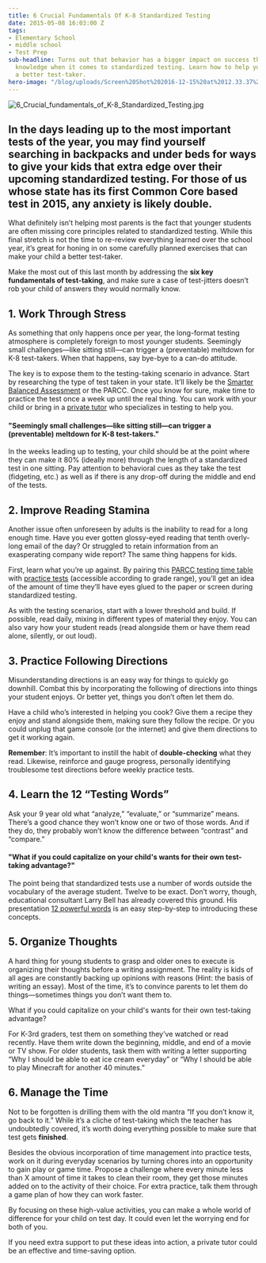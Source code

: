 ```yaml
---
title: 6 Crucial Fundamentals Of K-8 Standardized Testing
date: 2015-05-08 16:03:00 Z
tags:
- Elementary School
- middle school
- Test Prep
sub-headline: Turns out that behavior has a bigger impact on success than subject
  knowledge when it comes to standardized testing. Learn how to help your child be
  a better test-taker.
hero-image: "/blog/uploads/Screen%20Shot%202016-12-15%20at%2012.33.37%20PM%20(1).png"
---
```


![6_Crucial_fundamentals_of_K-8_Standardized_Testing.jpg](/blog/uploads/6_Crucial_fundamentals_of_K-8_Standardized_Testing.jpg)

## In the days leading up to the most important tests of the year, you may find yourself searching in backpacks and under beds for ways to give your kids that extra edge over their upcoming standardized testing. For those of us whose state has its first Common Core based test in 2015, any anxiety is likely double.

What definitely isn’t helping most parents is the fact that younger students are often missing core principles related to standardized testing. While this final stretch is not the time to re-review everything learned over the school year, it’s great for honing in on some carefully planned exercises that can make your child a better test-taker.

Make the most out of this last month by addressing the **six key fundamentals of test-taking**, and make sure a case of test-jitters doesn’t rob your child of answers they would normally know.

## 1. Work Through Stress

As something that only happens once per year, the long-format testing atmosphere is completely foreign to most younger students. Seemingly small challenges—like sitting still—can trigger a (preventable) meltdown for K-8 test-takers. When that happens, say bye-bye to a can-do attitude.

The key is to expose them to the testing-taking scenario in advance. Start by researching the type of test taken in your state. It’ll likely be the [Smarter Balanced Assessment](http://www.google.com/url?q=http%3A%2F%2Fwww.smarterbalanced.org%2Fsample-items-and-performance-tasks%2F&sa=D&sntz=1&usg=AFQjCNHxpV6UXAMEKmlb1DnBXwbHKu1pUA) or the PARCC. Once you know for sure, make time to practice the test once a week up until the real thing. You can work with your child or bring in a [private tutor](https://www.wyzant.com/tutorsearch) who specializes in testing to help you.

#### "Seemingly small challenges—like sitting still—can trigger a (preventable) meltdown for K-8 test-takers."

In the weeks leading up to testing, your child should be at the point where they can make it 80% (ideally more) through the length of a standardized test in one sitting. Pay attention to behavioral cues as they take the test (fidgeting, etc.) as well as if there is any drop-off during the middle and end of the tests.

## 2. Improve Reading Stamina

Another issue often unforeseen by adults is the inability to read for a long enough time. Have you ever gotten glossy-eyed reading that tenth overly-long email of the day? Or struggled to retain information from an exasperating company wide report? The same thing happens for kids.

First, learn what you’re up against. By pairing this [PARCC testing time table](http://www.parcconline.org/news-and-updates/298-spring-2015-test-administration-update) with [practice tests](http://parcc.pearson.com/practice-tests/) (accessible according to grade range), you’ll get an idea of the amount of time they’ll have eyes glued to the paper or screen during standardized testing.

As with the testing scenarios, start with a lower threshold and build. If possible, read daily, mixing in different types of material they enjoy. You can also vary how your student reads (read alongside them or have them read alone, silently, or out loud).

## 3. Practice Following Directions

Misunderstanding directions is an easy way for things to quickly go downhill. Combat this by incorporating the following of directions into things your student enjoys. Or better yet, things you don’t often let them do.

Have a child who’s interested in helping you cook? Give them a recipe they enjoy and stand alongside them, making sure they follow the recipe. Or you could unplug that game console (or the internet) and give them directions to get it working again.

**Remember**: It’s important to instill the habit of **double-checking** what they read. Likewise, reinforce and gauge progress, personally identifying troublesome test directions before weekly practice tests.

## 4. Learn the 12 “Testing Words”

Ask your 9 year old what “analyze,” “evaluate,” or “summarize” means. There’s a good chance they won’t know one or two of those words. And if they do, they probably won’t know the difference between “contrast” and “compare.”

#### "What if you could capitalize on your child's wants for their own test-taking advantage?"

The point being that standardized tests use a number of words outside the vocabulary of the average student. Twelve to be exact. Don’t worry, though, educational consultant Larry Bell has already covered this ground. His presentation [12 powerful words](http://www.google.com/url?q=http%3A%2F%2Fwww.fentress.k12tn.net%2FLarryBellStrategies%2F12powerfulwords.pdf&sa=D&sntz=1&usg=AFQjCNEltatYeZlw4vtnv12D6KMX7nbMeQ) is an easy step-by-step to introducing these concepts.

## 5. Organize Thoughts

A hard thing for young students to grasp and older ones to execute is organizing their thoughts before a writing assignment. The reality is kids of all ages are constantly backing up opinions with reasons (Hint: the basis of writing an essay). Most of the time, it’s to convince parents to let them do things—sometimes things you don’t want them to.

What if you could capitalize on your child's wants for their own test-taking advantage?

For K-3rd graders, test them on something they’ve watched or read recently. Have them write down the beginning, middle, and end of a movie or TV show. For older students, task them with writing a letter supporting “Why I should be able to eat ice cream everyday” or “Why I should be able to play Minecraft for another 40 minutes.”

## 6. Manage the Time

Not to be forgotten is drilling them with the old mantra “If you don’t know it, go back to it.” While it’s a cliche of test-taking which the teacher has undoubtedly covered, it’s worth doing everything possible to make sure that test gets **finished**.

Besides the obvious incorporation of time management into practice tests, work on it during everyday scenarios by turning chores into an opportunity to gain play or game time. Propose a challenge where every minute less than X amount of time it takes to clean their room, they get those minutes added on to the activity of their choice. For extra practice, talk them through a game plan of how they can work faster.

By focusing on these high-value activities, you can make a whole world of difference for your child on test day. It could even let the worrying end for both of you.

If you need extra support to put these ideas into action, a private tutor could be an effective and time-saving option.